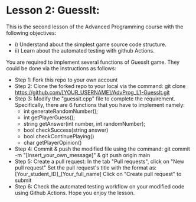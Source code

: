 # Lesson 2: GuessIt:
This is the second lesson of the Advanced Programming course with the following objectives:
* i) Understand about the simplest game source code structure.
* ii) Learn about the automated testing with github Actions.

You are required to implement several functions of GuessIt game. They could be done via the instructions as follows:

* Step 1: Fork this repo to your own account
* Step 2: Clone the forked repo to your local via the command: git clone https://github.com/[YOUR_USERNAME]/AdvProg_L1-GuessIt.git
* Step 3: Modify the "guessit.cpp" file to complete the requirement. Specifically, there are 6 functions that you have to implement namely:
  - int generateRandomNumber();
  - int getPlayerGuess();
  - string getAnswer(int number, int randomNumber);
  - bool checkSuccess(string answer)
  - bool checkContinuePlaying()
  - char getPlayerOpinion()
* Step 4: Commit & push the modified file using the command: git commit -m "[Insert_your_own_message]" & git push origin main
* Step 5: Create a pull request:
In the tab "Pull requests", click on "New pull request"
Set the pull request's title with the format as: [Your_student_ID]_[Your_full_name]
Click on "Create pull request" to submit
* Step 6: Check the automated testing workflow on your modified code using Github Actions.
Hope you enjoy the lesson.